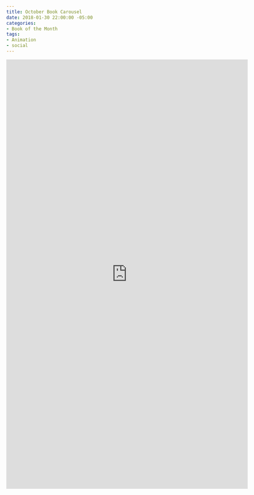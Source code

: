 ```yaml
---
title: October Book Carousel
date: 2018-01-30 22:00:00 -05:00
categories:
- Book of the Month
tags:
- Animation
- social
---
```


<div class="video-square">
	<iframe src="https://player.vimeo.com/video/253552296?&background=1&loop=1&autopause=0" width="640" height="1138" frameborder="0" webkitallowfullscreen mozallowfullscreen allowfullscreen></iframe>
</div>
